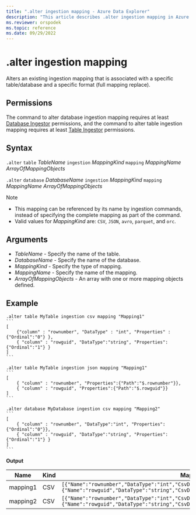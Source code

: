 ```yaml
---
title: ".alter ingestion mapping - Azure Data Explorer"
description: "This article describes .alter ingestion mapping in Azure Data Explorer."
ms.reviewer: orspodek
ms.topic: reference
ms.date: 09/29/2022
---
```

# .alter ingestion mapping

Alters an existing ingestion mapping that is associated with a specific table/database and a specific format (full mapping replace).

## Permissions

The command to alter database ingestion mapping requires at least [Database Ingestor](access-control/role-based-access-control.md) permissions, and the command to alter table ingestion mapping requires at least [Table Ingestor](access-control/role-based-access-control.md) permissions.

## Syntax

`.alter` `table` *TableName* `ingestion` *MappingKind* `mapping` *MappingName* *ArrayOfMappingObjects*

`.alter` `database` *DatabaseName* `ingestion` *MappingKind* `mapping` *MappingName* *ArrayOfMappingObjects*

> [!NOTE]
> * This mapping can be referenced by its name by ingestion commands, instead of specifying the complete mapping as part of the command.
> * Valid values for _MappingKind_ are: `CSV`, `JSON`, `avro`, `parquet`, and `orc`.

## Arguments

* *TableName* - Specify the name of the table.
* *DatabaseName* - Specify the name of the database.
* *MappingKind* - Specify the type of mapping.
* *MappingName* - Specify the name of the mapping.
* *ArrayOfMappingObjects* - An array with one or more mapping objects defined.

## Example
 
````kusto
.alter table MyTable ingestion csv mapping "Mapping1"
```
[
    {"column" : "rownumber", "DataType" : "int", "Properties" : {"Ordinal":"0"} },
    { "column" : "rowguid", "DataType":"string", "Properties":{"Ordinal":"1"} }
]
```

.alter table MyTable ingestion json mapping "Mapping1"
```
[
    { "column" : "rownumber", "Properties":{"Path":"$.rownumber"}},
    { "column" : "rowguid", "Properties":{"Path":"$.rowguid"}}
]
```

.alter database MyDatabase ingestion csv mapping "Mapping2"
```
[
    { "column" : "rownumber", "DataType":"int", "Properties":{"Ordinal":"0"}},
    { "column" : "rowguid", "DataType":"string", "Properties":{"Ordinal":"1"} }
]
```
````

**Output**

| Name     | Kind | Mapping                                                                                                                                                                          |
|----------|------|----------------------------------------------------------------------------------------------------------------------------------------------------------------------------------|
| mapping1 | CSV  | `[{"Name":"rownumber","DataType":"int","CsvDataType":null,"Ordinal":0,"ConstValue":null},{"Name":"rowguid","DataType":"string","CsvDataType":null,"Ordinal":1,"ConstValue":null}]` |
| mapping2 | CSV  | `[{"Name":"rownumber","DataType":"int","CsvDataType":null,"Ordinal":0,"ConstValue":null},{"Name":"rowguid","DataType":"string","CsvDataType":null,"Ordinal":1,"ConstValue":null}]` |

